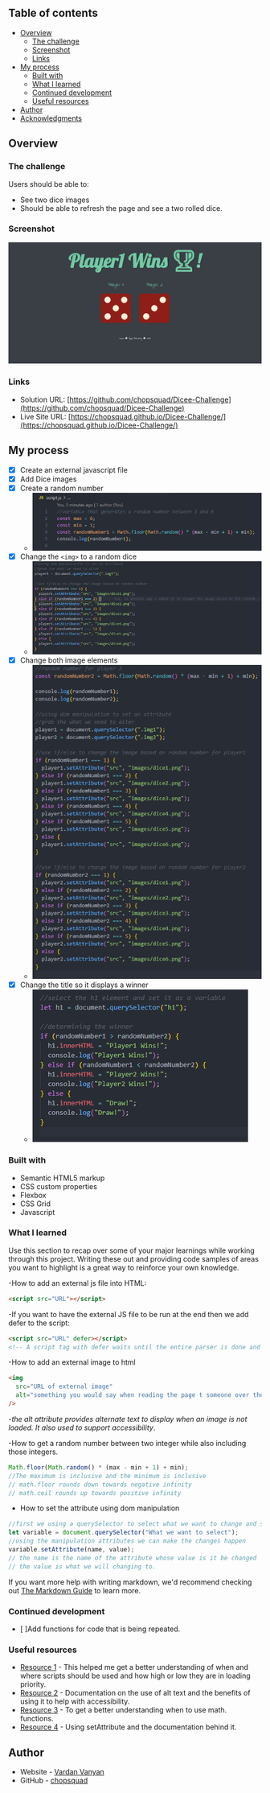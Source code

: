 ## Table of contents

- [Overview](#overview)
  - [The challenge](#the-challenge)
  - [Screenshot](#screenshot)
  - [Links](#links)
- [My process](#my-process)
  - [Built with](#built-with)
  - [What I learned](#what-i-learned)
  - [Continued development](#continued-development)
  - [Useful resources](#useful-resources)
- [Author](#author)
- [Acknowledgments](#acknowledgments)

## Overview

### The challenge

Users should be able to:

- See two dice images
- Should be able to refresh the page and see a two rolled dice.

### Screenshot

![](/images/Final.PNG)

### Links

- Solution URL: [https://github.com/chopsquad/Dicee-Challenge](https://github.com/chopsquad/Dicee-Challenge)
- Live Site URL: [https://chopsquad.github.io/Dicee-Challenge/](https://chopsquad.github.io/Dicee-Challenge/)

## My process

- [x] Create an external javascript file
- [x] Add Dice images
- [x] Create a random number
  - ![Random Numbers](/images/randomNumber.PNG)
- [x] Change the `<img>` to a random dice
  - ![Random Numbers](/images/p1ImgChange.PNG)
- [x] Change both image elements
  - ![Random Numbers](/images/p2ImgChange.PNG)
- [x] Change the title so it displays a winner
  - ![Random Numbers](/images/determiningWinner.PNG)

### Built with

- Semantic HTML5 markup
- CSS custom properties
- Flexbox
- CSS Grid
- Javascript

### What I learned

Use this section to recap over some of your major learnings while working through this project. Writing these out and providing code samples of areas you want to highlight is a great way to reinforce your own knowledge.

-How to add an external js file into HTML:

```html
<script src="URL"></script>
```

-If you want to have the external JS file to be run at the end then we add defer to the script:

```html
<script src="URL" defer></script>
<!-- A script tag with defer waits until the entire parser is done and then runs all scripts marked with defer in the order they are encountered. -->
```

-How to add an external image to html

```html
<img
  src="URL of external image"
  alt="something you would say when reading the page t someone over the phone"
/>
```

-_the alt attribute provides alternate text to display when an image is not loaded. It also used to support accessibility_.

-How to get a random number between two integer while also including those integers.

```js
Math.floor(Math.random() * (max - min + 1) + min);
//The maximum is inclusive and the minimum is inclusive
// math.floor rounds down towards negative infinity
// math.ceil rounds up towards positive infinity
```

- How to set the attribute using dom manipulation

```js
//first we using a querySelector to select what we want to change and set it into a variable
let variable = document.querySelector("What we want to select");
//using the manipulation attributes we can make the changes happen
variable.setAttribute(name, value);
// the name is the name of the attribute whose value is it be changed
// the value is what we will changing to.
```

If you want more help with writing markdown, we'd recommend checking out [The Markdown Guide](https://www.markdownguide.org/) to learn more.

### Continued development

- [ ]Add functions for code that is being repeated.

### Useful resources

- [Resource 1](https://stackoverflow.com/questions/8996852/load-and-execute-order-of-scripts) - This helped me get a better understanding of when and where scripts should be used and how high or low they are in loading priority.
- [Resource 2](https://developer.mozilla.org/en-US/docs/Web/API/HTMLImageElement/alt) - Documentation on the use of alt text and the benefits of using it to help with accessibility.
- [Resource 3](https://stackoverflow.com/questions/14/difference-between-math-floor-and-math-truncate) - To get a better understanding when to use math. functions.
- [Resource 4](https://developer.mozilla.org/en-US/docs/Web/API/Element/setAttribute) - Using setAttribute and the documentation behind it.

## Author

- Website - [Vardan Vanyan](https://www.your-site.com)
- GitHub - [chopsquad](https://github.com/chopsquad)

